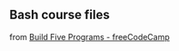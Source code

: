 ## Bash course files

from <a href="https://www.freecodecamp.org/learn/relational-database/learn-bash-scripting-by-building-five-programs/build-five-programs">Build Five Programs - freeCodeCamp</a>
